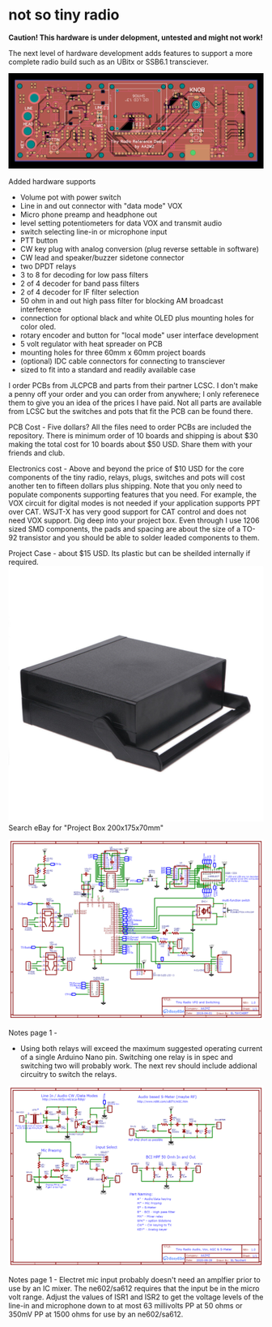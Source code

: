 # not so tiny radio

**Caution! This hardware is under delopment, untested and might not work!**

The next level of hardware development adds features to support a more complete radio build
such as an UBitx or SSB6.1 transciever.

![wiring](https://github.com/aa2mz/Tiny-Radio/blob/master/hardware/not%20so%20tiny/TRV2RC5.png)

Added hardware supports
- Volume pot with power switch
- Line in and out connector with "data mode" VOX
- Micro phone preamp and headphone out 
- level setting potentiometers for data VOX and transmit audio
- switch selecting line-in or microphone input
- PTT button
- CW key plug with analog conversion (plug reverse settable in software)
- CW lead and speaker/buzzer sidetone connector
- two DPDT relays
- 3 to 8 for decoding for low pass filters
- 2 of 4 decoder for band pass filters
- 2 of 4 decoder for IF filter selection
- 50 ohm in and out high pass filter for blocking AM broadcast interference
- connection for optional black and white OLED plus mounting holes for color oled.
- rotary encoder and button for "local mode" user interface development
- 5 volt regulator with heat spreader on PCB
- mounting holes for three 60mm x 60mm project boards
- (optional) IDC cable connectors for connecting to transciever
- sized to fit into a standard and readily available case

I order PCBs from JLCPCB and parts from their partner LCSC. 
I don't make a penny off your order and you can order from anywhere;
I only referenece them to give you an idea of the prices I have paid.
Not all parts are available from LCSC but the switches and pots that fit 
the PCB can be found there.

PCB Cost - Five dollars? 
All the files need to order PCBs are included the repository. 
There is minimum order of 10 boards and shipping is about $30 making the total
cost for 10 boards about $50 USD. Share them with your friends and club.

Electronics cost - Above and beyond the price of $10 USD for the core components of the tiny radio,
relays, plugs, switches and pots will cost another ten to fifteen dollars plus shipping. 
Note that you only need to populate components supporting features that you need. 
For example, the VOX circuit for digital modes is not needed if your application supports PPT over CAT. 
WSJT-X has very good support for CAT control and does not need VOX support.
Dig deep into your project box. Even through I use 1206 sized SMD components, 
the pads and spacing are about the size of a TO-92 transistor and you should be able to
solder leaded components to them.

Project Case - about $15 USD. Its plastic but can be sheilded internally if required.
![project case](https://github.com/aa2mz/Tiny-Radio/blob/master/hardware/not%20so%20tiny/plastic%20box.jpg)
Search eBay for "Project Box 200x175x70mm"

![schema](https://github.com/aa2mz/Tiny-Radio/blob/master/hardware/not%20so%20tiny/Sheet_1.png)

Notes page 1 -
- Using both relays will exceed the maximum suggested operating current of a single Arduino Nano pin. 
Switching one relay is in spec and switching two will probably work.
The next rev should include addional circuitry to switch the relays.

![schema](https://github.com/aa2mz/Tiny-Radio/blob/master/hardware/not%20so%20tiny/Sheet_2.png)

Notes page 1 - Electret mic input probably doesn't need an amplfier prior to use by an IC mixer. The ne602/sa612 requires that the input be in the micro volt range. Adjust the values of ISR1 and ISR2 to get the voltage levels of the line-in and microphone down to at most  63 millivolts PP at 50 ohms or 350mV PP at 1500 ohms for use by an ne602/sa612.
